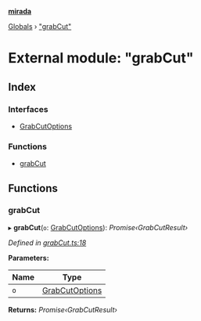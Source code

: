 **[mirada](../README.md)**

[Globals](../README.md) › ["grabCut"](_grabcut_.md)

# External module: "grabCut"

## Index

### Interfaces

* [GrabCutOptions](../interfaces/_grabcut_.grabcutoptions.md)

### Functions

* [grabCut](_grabcut_.md#grabcut)

## Functions

###  grabCut

▸ **grabCut**(`o`: [GrabCutOptions](../interfaces/_grabcut_.grabcutoptions.md)): *Promise‹GrabCutResult›*

*Defined in [grabCut.ts:18](https://github.com/cancerberoSgx/mirada/blob/0e72f4f/mirada/src/grabCut.ts#L18)*

**Parameters:**

Name | Type |
------ | ------ |
`o` | [GrabCutOptions](../interfaces/_grabcut_.grabcutoptions.md) |

**Returns:** *Promise‹GrabCutResult›*